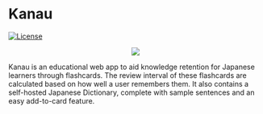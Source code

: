 # Kanau
[![License](https://img.shields.io/badge/license-JMdict-green)](https://shields.io/)
<p align="center">
    <img src="https://user-images.githubusercontent.com/55874439/112708392-bda40080-8eec-11eb-9a11-e6c412980db5.png"/>
</p>
Kanau is an educational web app to aid knowledge retention for Japanese learners through flashcards. The review interval of these flashcards are calculated based on how well a user remembers them. It also contains a self-hosted Japanese Dictionary, complete with sample sentences and an easy add-to-card feature.
